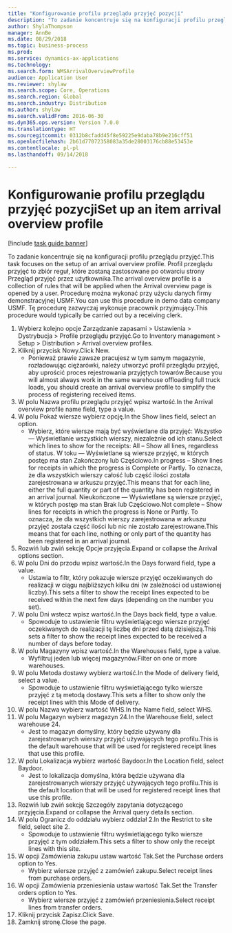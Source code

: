 ```yaml
--- 
title: "Konfigurowanie profilu przeglądu przyjęć pozycji"
description: "To zadanie koncentruje się na konfiguracji profilu przeglądu przyjęć."
author: ShylaThompson
manager: AnnBe
ms.date: 08/29/2018
ms.topic: business-process
ms.prod: 
ms.service: dynamics-ax-applications
ms.technology: 
ms.search.form: WMSArrivalOverviewProfile
audience: Application User
ms.reviewer: shylaw
ms.search.scope: Core, Operations
ms.search.region: Global
ms.search.industry: Distribution
ms.author: shylaw
ms.search.validFrom: 2016-06-30
ms.dyn365.ops.version: Version 7.0.0
ms.translationtype: HT
ms.sourcegitcommit: 0312b8cfadd45f8e59225e9daba78b9e216cff51
ms.openlocfilehash: 2b61d77072358083a35de28003176cb88e53453e
ms.contentlocale: pl-pl
ms.lasthandoff: 09/14/2018

---
```

# <a name="set-up-an-item-arrival-overview-profile"></a><span data-ttu-id="d2129-103">Konfigurowanie profilu przeglądu przyjęć pozycji</span><span class="sxs-lookup"><span data-stu-id="d2129-103">Set up an item arrival overview profile</span></span>

[!include [task guide banner](../../includes/task-guide-banner.md)]

<span data-ttu-id="d2129-104">To zadanie koncentruje się na konfiguracji profilu przeglądu przyjęć.</span><span class="sxs-lookup"><span data-stu-id="d2129-104">This task focuses on the setup of an arrival overview profile.</span></span> <span data-ttu-id="d2129-105">Profil przeglądu przyjęć to zbiór reguł, które zostaną zastosowane po otwarciu strony Przegląd przyjęć przez użytkownika.</span><span class="sxs-lookup"><span data-stu-id="d2129-105">The arrival overview profile is a collection of rules that will be applied when the Arrival overview page is opened by a user.</span></span> <span data-ttu-id="d2129-106">Procedurę można wykonać przy użyciu danych firmy demonstracyjnej USMF.</span><span class="sxs-lookup"><span data-stu-id="d2129-106">You can use this procedure in demo data company USMF.</span></span> <span data-ttu-id="d2129-107">Tę procedurę zazwyczaj wykonuje pracownik przyjmujący.</span><span class="sxs-lookup"><span data-stu-id="d2129-107">This procedure would typically be carried out by a receiving clerk.</span></span>





1. <span data-ttu-id="d2129-108">Wybierz kolejno opcje Zarządzanie zapasami > Ustawienia > Dystrybucja > Profile przeglądu przyjęć.</span><span class="sxs-lookup"><span data-stu-id="d2129-108">Go to Inventory management > Setup > Distribution > Arrival overview profiles.</span></span>
2. <span data-ttu-id="d2129-109">Kliknij przycisk Nowy.</span><span class="sxs-lookup"><span data-stu-id="d2129-109">Click New.</span></span>
    * <span data-ttu-id="d2129-110">Ponieważ prawie zawsze pracujesz w tym samym magazynie, rozładowując ciężarówki, należy utworzyć profil przeglądu przyjęć, aby uprościć proces rejestrowania przyjętych towarów.</span><span class="sxs-lookup"><span data-stu-id="d2129-110">Because you will almost always work in the same warehouse offloading full truck loads, you should create an arrival overview profile to simplify the process of registering received items.</span></span>  
3. <span data-ttu-id="d2129-111">W polu Nazwa profilu przeglądu przyjęć wpisz wartość.</span><span class="sxs-lookup"><span data-stu-id="d2129-111">In the Arrival overview profile name field, type a value.</span></span>
4. <span data-ttu-id="d2129-112">W polu Pokaż wiersze wybierz opcję.</span><span class="sxs-lookup"><span data-stu-id="d2129-112">In the Show lines field, select an option.</span></span>
    * <span data-ttu-id="d2129-113">Wybierz, które wiersze mają być wyświetlane dla przyjęć:   Wszystko — Wyświetlanie wszystkich wierszy, niezależnie od ich stanu.</span><span class="sxs-lookup"><span data-stu-id="d2129-113">Select which lines to show for the receipts:   All – Show all lines, regardless of status.</span></span>   <span data-ttu-id="d2129-114">W toku — Wyświetlane są wiersze przyjęć, w których postęp ma stan Zakończony lub Częściowo.</span><span class="sxs-lookup"><span data-stu-id="d2129-114">In progress – Show lines for receipts in which the progress is Complete or Partly.</span></span> <span data-ttu-id="d2129-115">To oznacza, że dla wszystkich wierszy całość lub część ilości została zarejestrowana w arkuszu przyjęć.</span><span class="sxs-lookup"><span data-stu-id="d2129-115">This means that for each line, either the full quantity or part of the quantity has been registered in an arrival journal.</span></span>   <span data-ttu-id="d2129-116">Nieukończone — Wyświetlane są wiersze przyjęć, w których postęp ma stan Brak lub Częściowo.</span><span class="sxs-lookup"><span data-stu-id="d2129-116">Not complete – Show lines for receipts in which the progress is None or Partly.</span></span> <span data-ttu-id="d2129-117">To oznacza, że dla wszystkich wierszy zarejestrowana w arkuszu przyjęć została część ilości lub nic nie zostało zarejestrowane.</span><span class="sxs-lookup"><span data-stu-id="d2129-117">This means that for each line, nothing or only part of the quantity has been registered in an arrival journal.</span></span>  
5. <span data-ttu-id="d2129-118">Rozwiń lub zwiń sekcję Opcje przyjęcia.</span><span class="sxs-lookup"><span data-stu-id="d2129-118">Expand or collapse the Arrival options section.</span></span>
6. <span data-ttu-id="d2129-119">W polu Dni do przodu wpisz wartość.</span><span class="sxs-lookup"><span data-stu-id="d2129-119">In the Days forward field, type a value.</span></span>
    * <span data-ttu-id="d2129-120">Ustawia to filtr, który pokazuje wiersze przyjęć oczekiwanych do realizacji w ciągu najbliższych kilku dni (w zależności od ustawionej liczby).</span><span class="sxs-lookup"><span data-stu-id="d2129-120">This sets a filter to show the receipt lines expected to be received within the next few days (depending on the number you set).</span></span>  
7. <span data-ttu-id="d2129-121">W polu Dni wstecz wpisz wartość.</span><span class="sxs-lookup"><span data-stu-id="d2129-121">In the Days back field, type a value.</span></span>
    * <span data-ttu-id="d2129-122">Spowoduje to ustawienie filtru wyświetlającego wiersze przyjęć oczekiwanych do realizacji tę liczbę dni przed datą dzisiejszą.</span><span class="sxs-lookup"><span data-stu-id="d2129-122">This sets a filter to show the receipt lines expected to be received a number of days before today.</span></span>  
8. <span data-ttu-id="d2129-123">W polu Magazyny wpisz wartość.</span><span class="sxs-lookup"><span data-stu-id="d2129-123">In the Warehouses field, type a value.</span></span>
    * <span data-ttu-id="d2129-124">Wyfiltruj jeden lub więcej magazynów.</span><span class="sxs-lookup"><span data-stu-id="d2129-124">Filter on one or more warehouses.</span></span>  
9. <span data-ttu-id="d2129-125">W polu Metoda dostawy wybierz wartość.</span><span class="sxs-lookup"><span data-stu-id="d2129-125">In the Mode of delivery field, select a value.</span></span>
    * <span data-ttu-id="d2129-126">Spowoduje to ustawienie filtru wyświetlającego tylko wiersze przyjęć z tą metodą dostawy.</span><span class="sxs-lookup"><span data-stu-id="d2129-126">This sets a filter to show only the receipt lines with this Mode of delivery.</span></span>  
10. <span data-ttu-id="d2129-127">W polu Nazwa wybierz wartość WHS.</span><span class="sxs-lookup"><span data-stu-id="d2129-127">In the Name field, select WHS.</span></span>
11. <span data-ttu-id="d2129-128">W polu Magazyn wybierz magazyn 24.</span><span class="sxs-lookup"><span data-stu-id="d2129-128">In the Warehouse field, select warehouse 24.</span></span>
    * <span data-ttu-id="d2129-129">Jest to magazyn domyślny, który będzie używany dla zarejestrowanych wierszy przyjęć używających tego profilu.</span><span class="sxs-lookup"><span data-stu-id="d2129-129">This is the default warehouse that will be used for registered receipt lines that use this profile.</span></span>  
12. <span data-ttu-id="d2129-130">W polu Lokalizacja wybierz wartość Baydoor.</span><span class="sxs-lookup"><span data-stu-id="d2129-130">In the Location field, select Baydoor.</span></span>
    * <span data-ttu-id="d2129-131">Jest to lokalizacja domyślna, która będzie używana dla zarejestrowanych wierszy przyjęć używających tego profilu.</span><span class="sxs-lookup"><span data-stu-id="d2129-131">This is the default location that will be used for registered receipt lines that use this profile.</span></span>  
13. <span data-ttu-id="d2129-132">Rozwiń lub zwiń sekcję Szczegóły zapytania dotyczącego przyjęcia.</span><span class="sxs-lookup"><span data-stu-id="d2129-132">Expand or collapse the Arrival query details section.</span></span>
14. <span data-ttu-id="d2129-133">W polu Ogranicz do oddziału wybierz oddział 2.</span><span class="sxs-lookup"><span data-stu-id="d2129-133">In the Restrict to site field, select site 2.</span></span>
    * <span data-ttu-id="d2129-134">Spowoduje to ustawienie filtru wyświetlającego tylko wiersze przyjęć z tym oddziałem.</span><span class="sxs-lookup"><span data-stu-id="d2129-134">This sets a filter to show only the receipt lines with this site.</span></span>  
15. <span data-ttu-id="d2129-135">W opcji Zamówienia zakupu ustaw wartość Tak.</span><span class="sxs-lookup"><span data-stu-id="d2129-135">Set the Purchase orders option to Yes.</span></span>
    * <span data-ttu-id="d2129-136">Wybierz wiersze przyjęć z zamówień zakupu.</span><span class="sxs-lookup"><span data-stu-id="d2129-136">Select receipt lines from purchase orders.</span></span>  
16. <span data-ttu-id="d2129-137">W opcji Zamówienia przeniesienia ustaw wartość Tak.</span><span class="sxs-lookup"><span data-stu-id="d2129-137">Set the Transfer orders option to Yes.</span></span>
    * <span data-ttu-id="d2129-138">Wybierz wiersze przyjęć z zamówień przeniesienia.</span><span class="sxs-lookup"><span data-stu-id="d2129-138">Select receipt lines from transfer orders.</span></span>  
17. <span data-ttu-id="d2129-139">Kliknij przycisk Zapisz.</span><span class="sxs-lookup"><span data-stu-id="d2129-139">Click Save.</span></span>
18. <span data-ttu-id="d2129-140">Zamknij stronę.</span><span class="sxs-lookup"><span data-stu-id="d2129-140">Close the page.</span></span>


